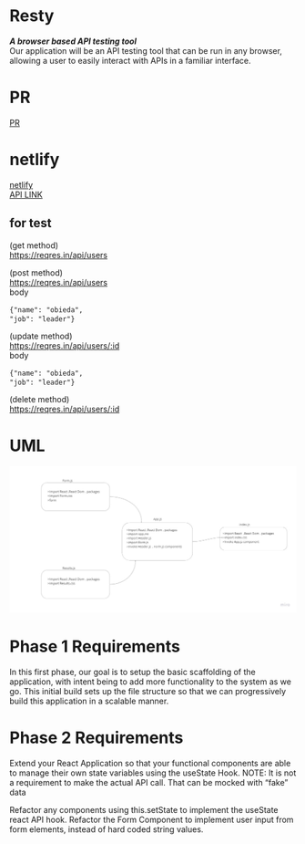 # Resty  
***A browser based API testing tool***  
Our application will be an API testing tool that can be run in any browser, allowing a user to easily interact with APIs in a familiar interface.  

# PR  
[PR](https://github.com/Oubaida996/resty/pull/1)  

# netlify  
[netlify](https://6269a7141c9ee60059477dac--warm-hotteok-09251b.netlify.app/)  
[API LINK](https://reqres.in/)  

## for test  

 (get method)    
 https://reqres.in/api/users  
 

(post method)  
https://reqres.in/api/users  
body 
  

    {"name": "obieda",  
    "job": "leader"}  
    
    
(update method)    
https://reqres.in/api/users/:id    
body  
  

    {"name": "obieda",  
    "job": "leader"}  
    
    
  (delete method)  
  https://reqres.in/api/users/:id  
  
  
# UML  
![UML](./assets/Resty_uml.jpg)  


# Phase 1 Requirements 
 In this first phase, our goal is to setup the basic scaffolding of the application, with intent being to add more functionality to the system as we go. This initial build sets up the file structure so that we can progressively build this application in a scalable manner.  
 
 # Phase 2 Requirements 
Extend your React Application so that your functional components are able to manage their own state variables using the useState Hook.
NOTE: It is not a requirement to make the actual API call. That can be mocked with “fake” data

Refactor any components using this.setState to implement the useState react API hook.
Refactor the Form Component to implement user input from form elements, instead of hard coded string values.
